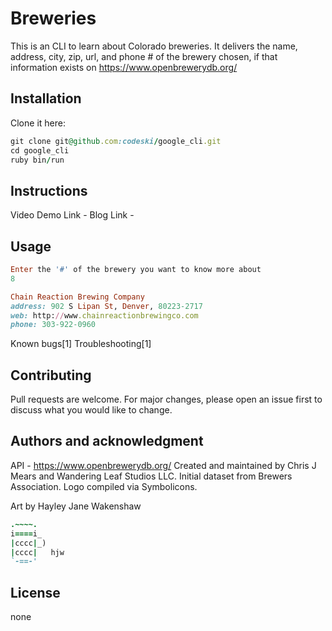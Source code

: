 
# Breweries

This is an CLI to learn about Colorado breweries.
It delivers the name, address, city, zip, url, and phone # of the brewery chosen, if that information exists on https://www.openbrewerydb.org/

## Installation
Clone it here:
```ruby
git clone git@github.com:codeski/google_cli.git
cd google_cli
ruby bin/run
```

## Instructions

Video Demo Link -
Blog Link -

## Usage
```ruby
Enter the '#' of the brewery you want to know more about
8

Chain Reaction Brewing Company
address: 902 S Lipan St, Denver, 80223-2717
web: http://www.chainreactionbrewingco.com
phone: 303-922-0960
```

Known bugs[1]
Troubleshooting[1]

## Contributing

Pull requests are welcome. For major changes, please open an issue first to discuss what you would like to change.

## Authors and acknowledgment

API - https://www.openbrewerydb.org/
  Created and maintained by Chris J Mears and Wandering Leaf Studios LLC.
  Initial dataset from Brewers Association.
  Logo compiled via Symbolicons.

Art by Hayley Jane Wakenshaw
```ruby
.~~~~.
i====i_
|cccc|_)
|cccc|   hjw
`-==-'
```
## License 
none
